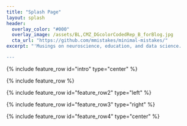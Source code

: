 ```yaml
---
title: "Splash Page"
layout: splash
header:
  overlay_color: "#000"
  overlay_image: /assets/BL,CMZ_DGcolorCodedRep_B_forBlog.jpg
  cta_url: "https://github.com/mmistakes/minimal-mistakes/"
excerpt: "'Musings on neuroscience, education, and data science.

---
```


{% include feature_row id="intro" type="center" %}

{% include feature_row %}

{% include feature_row id="feature_row2" type="left" %}

{% include feature_row id="feature_row3" type="right" %}

{% include feature_row id="feature_row4" type="center" %}
